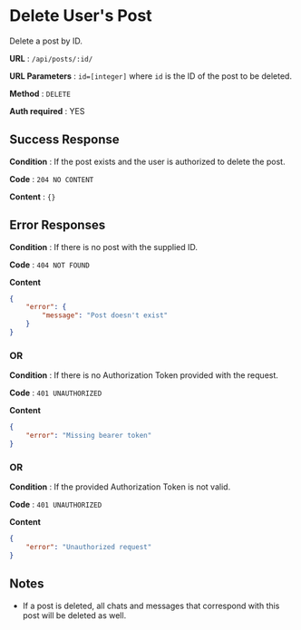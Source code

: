 # Delete User's Post

Delete a post by ID.

**URL** : `/api/posts/:id/`

**URL Parameters** : `id=[integer]` where `id` is the ID of the post to be deleted.

**Method** : `DELETE`

**Auth required** : YES

## Success Response

**Condition** : If the post exists and the user is authorized to delete the post.

**Code** : `204 NO CONTENT`

**Content** : `{}`

## Error Responses

**Condition** : If there is no post with the supplied ID.

**Code** : `404 NOT FOUND`

**Content**

```json
{
    "error": {
        "message": "Post doesn't exist"
    }
}
```

### OR

**Condition** : If there is no Authorization Token provided with the request.

**Code** : `401 UNAUTHORIZED`

**Content**

```json
{
    "error": "Missing bearer token"
}
```

### OR

**Condition** : If the provided Authorization Token is not valid.

**Code** : `401 UNAUTHORIZED`

**Content**

```json
{
    "error": "Unauthorized request"
}
```

## Notes

* If a post is deleted, all chats and messages that correspond with this post will be deleted as well.
